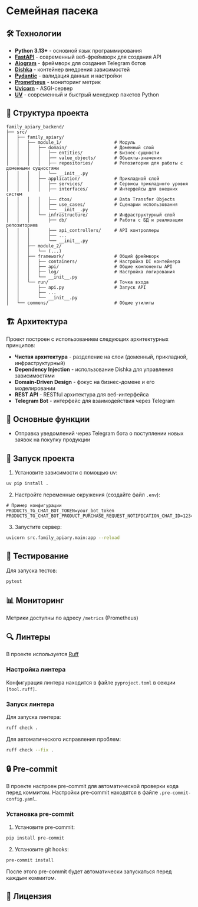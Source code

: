 # Семейная пасека


## 🛠 Технологии

- **Python 3.13+** - основной язык программирования
- **[FastAPI](https://fastapi.tiangolo.com/)** - современный веб-фреймворк для создания API
- **[Aiogram](https://docs.aiogram.dev/)** - фреймворк для создания Telegram ботов
- **[Dishka](https://github.com/just-work/dishka)** - контейнер внедрения зависимостей
- **[Pydantic](https://docs.pydantic.dev/)** - валидация данных и настройки
- **[Prometheus](https://prometheus.io/)** - мониторинг метрик
- **[Uvicorn](https://www.uvicorn.org/)** - ASGI-сервер
- **[UV](https://github.com/astral-sh/uv)** - современный и быстрый менеджер пакетов Python

## 📁 Структура проекта

```
family_apiary_backend/
├── src/
│   ├── family_apiary/
│   │   ├── module_1/                    # Модуль
│   │   │   ├── domain/                  # Доменный слой
│   │   │   │   ├── entities/            # Бизнес-сущности
│   │   │   │   ├── value_objects/       # Объекты-значения
│   │   │   │   ├── repositories/        # Репозитории для работы с доменными сущностями
│   │   │   │   └── __init__.py
│   │   │   ├── application/             # Прикладной слой
│   │   │   │   ├── services/            # Сервисы прикладного уровня
│   │   │   │   ├── interfaces/          # Интерфейсы для внешних систем
│   │   │   │   ├── dtos/                # Data Transfer Objects
│   │   │   │   ├── use_cases/           # Сценарии использования
│   │   │   │   └── __init__.py
│   │   │   └── infrastructure/          # Инфраструктурный слой
│   │   │       ├── db/                  # Работа с БД и реализации репозиториев
│   │   │       ├── api_controllers/     # API контроллеры
│   │   │       ├── ...
│   │   │       └── __init__.py
│   │   ├── module_2/
│   │   │   └── (...)             
│   │   ├── framework/                   # Общий фреймворк
│   │   │   ├── containers/              # Настройка DI контейнера
│   │   │   ├── api/                     # Общие компоненты API
│   │   │   ├── log/                     # Настройка логирования
│   │   │   └── __init__.py
│   │   └── run/                         # Точка входа
│   │       ├── api.py                   # Запуск API
│   │       ├── ...
│   │       └── __init__.py
│   └── commons/                         # Общие утилиты
```

## 🏗 Архитектура

Проект построен с использованием следующих архитектурных принципов:

- **Чистая архитектура** - разделение на слои (доменный, прикладной, инфраструктурный)
- **Dependency Injection** - использование Dishka для управления зависимостями
- **Domain-Driven Design** - фокус на бизнес-домене и его моделировании
- **REST API** - RESTful архитектура для веб-интерфейса
- **Telegram Bot** - интерфейс для взаимодействия через Telegram

## 🎯 Основные функции

- Отправка уведомлений через Telegram бота о поступлении новых заявок на покупку продукции

## 🚀 Запуск проекта

1. Установите зависимости с помощью uv:
```bash
uv pip install .
```

2. Настройте переменные окружения (создайте файл `.env`):
```
# Пример конфигурации
PRODUCTS_TG_CHAT_BOT_TOKEN=your_bot_token
PRODUCTS_TG_CHAT_BOT_PRODUCT_PURCHASE_REQUEST_NOTIFICATION_CHAT_ID=123456
```

3. Запустите сервер:
```bash
uvicorn src.family_apiary.main:app --reload
```

## 🧪 Тестирование

Для запуска тестов:
```bash
pytest
```

## 📊 Мониторинг

Метрики доступны по адресу `/metrics` (Prometheus)

## 🔍 Линтеры

В проекте используется [Ruff](https://github.com/astral-sh/ruff)

### Настройка линтера

Конфигурация линтера находится в файле `pyproject.toml` в секции `[tool.ruff]`.

### Запуск линтера

Для запуска линтера:
```bash
ruff check .
```

Для автоматического исправления проблем:
```bash
ruff check --fix .
```

## 🔒 Pre-commit

В проекте настроен pre-commit для автоматической проверки кода перед коммитом. Настройки pre-commit находятся в файле `.pre-commit-config.yaml`.

### Установка pre-commit

1. Установите pre-commit:
```bash
pip install pre-commit
```

2. Установите git hooks:
```bash
pre-commit install
```

После этого pre-commit будет автоматически запускаться перед каждым коммитом.

## 📝 Лицензия

